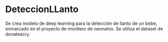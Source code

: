# DeteccionLLanto
Se crea modelo de deep learning para la detección de llanto de un bebe, enmarcado en el proyecto de monitero de neonatos. Se utiliza el dataset de donateacry.
